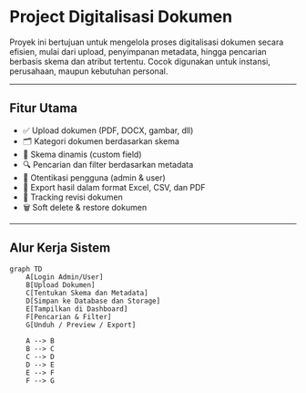 # Project Digitalisasi Dokumen

Proyek ini bertujuan untuk mengelola proses digitalisasi dokumen secara efisien, mulai dari upload, penyimpanan metadata, hingga pencarian berbasis skema dan atribut tertentu. Cocok digunakan untuk instansi, perusahaan, maupun kebutuhan personal.

---

## Fitur Utama

- ✅ Upload dokumen (PDF, DOCX, gambar, dll)
- 🗂️ Kategori dokumen berdasarkan skema
- 🧩 Skema dinamis (custom field)
- 🔍 Pencarian dan filter berdasarkan metadata
- 🔐 Otentikasi pengguna (admin & user)
- 🧾 Export hasil dalam format Excel, CSV, dan PDF
- 🔄 Tracking revisi dokumen
- 🗑️ Soft delete & restore dokumen

---

## Alur Kerja Sistem

```mermaid
graph TD
    A[Login Admin/User]
    B[Upload Dokumen]
    C[Tentukan Skema dan Metadata]
    D[Simpan ke Database dan Storage]
    E[Tampilkan di Dashboard]
    F[Pencarian & Filter]
    G[Unduh / Preview / Export]

    A --> B
    B --> C
    C --> D
    D --> E
    E --> F
    F --> G
